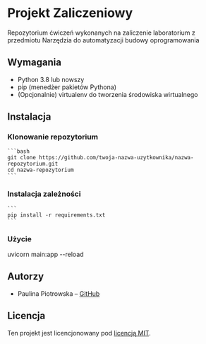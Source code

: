 # Projekt Zaliczeniowy
Repozytorium ćwiczeń wykonanych na zaliczenie laboratorium z przedmiotu Narzędzia do automatyzacji budowy oprogramowania

## Wymagania
- Python 3.8 lub nowszy
- pip (menedżer pakietów Pythona)
- (Opcjonalnie) virtualenv do tworzenia środowiska wirtualnego
## Instalacja

### Klonowanie repozytorium
    ```bash
    git clone https://github.com/twoja-nazwa-uzytkownika/nazwa-repozytorium.git
    cd nazwa-repozytorium
    ```

### Instalacja zależności
    ```
    pip install -r requirements.txt
    ```

### Użycie 
uvicorn main:app --reload


## Autorzy
- Paulina Piotrowska – [GitHub](https://github.com/Chopparini)

## Licencja
Ten projekt jest licencjonowany pod [licencją MIT]( https://pl.wikipedia.org/wiki/Licencja_MIT).